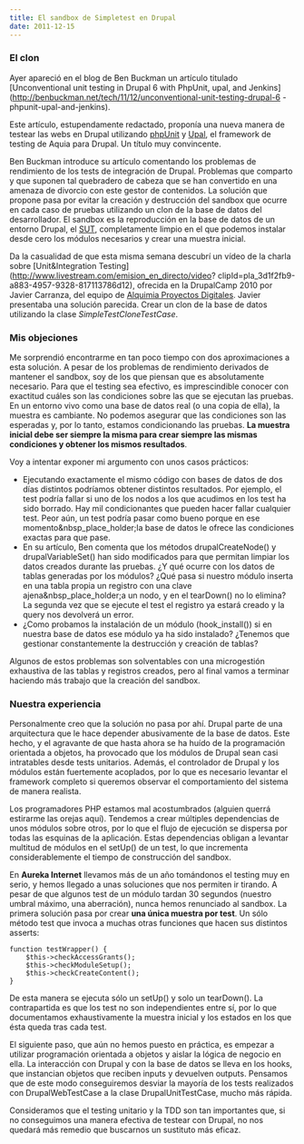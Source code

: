 ```yaml
---
title: El sandbox de Simpletest en Drupal
date: 2011-12-15
---
```


### El clon

Ayer apareció en el blog de Ben Buckman un artículo titulado [Unconventional
unit testing in Drupal 6 with PhpUnit, upal, and
Jenkins](http://benbuckman.net/tech/11/12/unconventional-unit-testing-drupal-6
-phpunit-upal-and-jenkins).

Este artículo, estupendamente redactado, proponía una nueva manera de testear
las webs en Drupal utilizando [phpUnit](http://en.wikipedia.org/wiki/PHPUnit)
y [Upal](http://www.acquia.com/upal), el framework de testing de Aquia para
Drupal. Un título muy convincente.

Ben Buckman introduce su artículo comentando los problemas de rendimiento de
los tests de integración de Drupal. Problemas que comparto y que suponen tal
quebradero de cabeza que se han convertido en una amenaza de divorcio con este
gestor de contenidos. La solución que propone pasa por evitar la creación y
destrucción del sandbox que ocurre en cada caso de pruebas utilizando un clon
de la base de datos del desarrollador. El sandbox es la reproducción en la
base de datos de un entorno Drupal, el
[SUT](http://en.wikipedia.org/wiki/System_Under_Test), completamente limpio en
el que podemos instalar desde cero los módulos necesarios y crear una muestra
inicial.

Da la casualidad de que esta misma semana descubrí un vídeo de la charla sobre
[Unit&Integration Testing](http://www.livestream.com/emision_en_directo/video?
clipId=pla_3d1f2fb9-a883-4957-9328-817113786d12), ofrecida en la DrupalCamp
2010 por Javier Carranza, del equipo de [Alquimia Proyectos
Digitales](http://al.quimia.net/). Javier presentaba una solución parecida.
Crear un clon de la base de datos utilizando la clase
_SimpleTestCloneTestCase_.

### Mis objeciones

Me sorprendió encontrarme en tan poco tiempo con dos aproximaciones a esta
solución. A pesar de los problemas de rendimiento derivados de mantener el
sandbox, soy de los que piensan que es absolutamente necesario. Para que el
testing sea efectivo, es imprescindible conocer con exactitud cuáles son las
condiciones sobre las que se ejecutan las pruebas. En un entorno vivo como una
base de datos real (o una copia de ella), la muestra es cambiante. No podemos
asegurar que las condiciones son las esperadas y, por lo tanto, estamos
condicionando las pruebas. **La muestra inicial debe ser siempre la misma para
crear siempre las mismas condiciones y obtener los mismos resultados**.

Voy a intentar exponer mi argumento con unos casos prácticos:

  * Ejecutando exactamente el mismo código con bases de datos de dos días distintos podríamos obtener distintos resultados. Por ejemplo, el test podría fallar si uno de los nodos a los que acudimos en los test ha sido borrado. Hay mil condicionantes que pueden hacer fallar cualquier test. Peor aún, un test podría pasar como bueno porque en ese momento&nbsp_place_holder;la base de datos le ofrece las condiciones exactas para que pase.
  * En su artículo, Ben comenta que los métodos drupalCreateNode() y drupalVariableSet() han sido modificados para que permitan limpiar los datos creados durante las pruebas. ¿Y qué ocurre con los datos de tablas generadas por los módulos? ¿Qué pasa si nuestro módulo inserta en una tabla propia un registro con una clave ajena&nbsp_place_holder;a un nodo, y en el tearDown() no lo elimina? La segunda vez que se ejecute el test el registro ya estará creado y la query nos devolverá un error.
  * ¿Como probamos la instalación de un módulo (hook_install()) si en nuestra base de datos ese módulo ya ha sido instalado? ¿Tenemos que gestionar constantemente la destrucción y creación de tablas?


Algunos de estos problemas son solventables con una microgestión exhaustiva de
las tablas y registros creados, pero al final vamos a terminar haciendo más
trabajo que la creación del sandbox.

### Nuestra experiencia

Personalmente creo que la solución no pasa por ahí. Drupal parte de una
arquitectura que le hace depender abusivamente de la base de datos. Este
hecho, y el agravante de que hasta ahora se ha huído de la programación
orientada a objetos, ha provocado que los módulos de Drupal sean casi
intratables desde tests unitarios. Además, el controlador de Drupal y los
módulos están fuertemente acoplados, por lo que es necesario levantar el
framework completo si queremos observar el comportamiento del sistema de
manera realista.

Los programadores PHP estamos mal acostumbrados (alguien querrá estirarme las
orejas aquí). Tendemos a crear múltiples dependencias de unos módulos sobre
otros, por lo que el flujo de ejecución se dispersa por todas las esquinas de
la aplicación. Estas dependencias obligan a levantar multitud de módulos en el
setUp() de un test, lo que incrementa considerablemente el tiempo de
construcción del sandbox.

En **Aureka Internet** llevamos más de un año tomándonos el testing muy en
serio, y hemos llegado a unas soluciones que nos permiten ir tirando. A pesar
de que algunos test de un módulo tardan 30 segundos (nuestro umbral máximo,
una aberración), nunca hemos renunciado al sandbox. La primera solución pasa
por crear **una única muestra por test**. Un sólo método test que invoca a
muchas otras funciones que hacen sus distintos asserts:

    function testWrapper() {
        $this->checkAccessGrants();
        $this->checkModuleSetup();
        $this->checkCreateContent();
    }

De esta manera se ejecuta sólo un setUp() y solo un tearDown(). La
contrapartida es que los test no son independientes entre sí, por lo que
documentamos exhaustivamente la muestra inicial y los estados en los que ésta
queda tras cada test.

El siguiente paso, que aún no hemos puesto en práctica, es empezar a utilizar
programación orientada a objetos y aislar la lógica de negocio en ella. La
interacción con Drupal y con la base de datos se lleva en los hooks, que
instancian objetos que reciben inputs y devuelven outputs. Pensamos que de
este modo conseguiremos desviar la mayoría de los tests realizados con
DrupalWebTestCase a la clase DrupalUnitTestCase, mucho más rápida.

Consideramos que el testing unitario y la TDD son tan importantes que, si no
conseguimos una manera efectiva de testear con Drupal, no nos quedará más
remedio que buscarnos un sustituto más eficaz.

